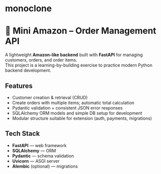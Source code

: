 # monoclone
# 🛒 Mini Amazon – Order Management API

A lightweight **Amazon-like backend** built with **FastAPI** for managing customers, orders, and order items.  
This project is a learning-by-building exercise to practice modern Python backend development.

##  Features

- Customer creation & retrieval (CRUD)
- Create orders with multiple items; automatic total calculation
- Pydantic validation + consistent JSON error responses
- SQLAlchemy ORM models and simple DB setup for development
- Modular structure suitable for extension (auth, payments, migrations)

##  Tech Stack

- **FastAPI** — web framework  
- **SQLAlchemy** — ORM  
- **Pydantic** — schema validation  
- **Uvicorn** — ASGI server  
- **Alembic** (optional) — migrations




